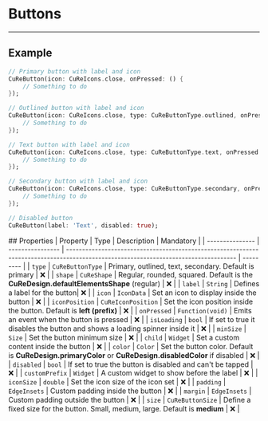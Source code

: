 # Buttons

---

## Example

```dart
// Primary button with label and icon
CuReButton(icon: CuReIcons.close, onPressed: () {
    // Something to do
});

// Outlined button with label and icon
CuReButton(icon: CuReIcons.close, type: CuReButtonType.outlined, onPressed: () {
    // Something to do
});

// Text button with label and icon
CuReButton(icon: CuReIcons.close, type: CuReButtonType.text, onPressed: () {
    // Something to do
});

// Secondary button with label and icon
CuReButton(icon: CuReIcons.close, type: CuReButtonType.secondary, onPressed: () {
    // Something to do
});

// Disabled button
CuReButton(label: 'Text', disabled: true);
```

## Properties
| Property | Type | Description | Mandatory |
| --------------- | ---------------- | ----------------------------------------------------------------------------------------------------------------------------------- | --------- |
| `type` | `CuReButtonType` | Primary, outlined, text, secondary. Default is primary | ❌ |
| `shape` | `CuReShape` | Regular, rounded, squared. Default is the **CuReDesign.defaultElementsShape** (regular) | ❌ |
| `label` | `String` | Defines a label for the button| ❌ |
| `icon` | `IconData` | Set an icon to display inside the button | ❌ |
| `iconPosition` | `CuReIconPosition` | Set the icon position inside the button. Default is **left (prefix)** | ❌ |
| `onPressed` | `Function(void)` | Emits an event when the button is pressed | ❌ |
| `isLoading` | `bool` | If set to true it disables the button and shows a loading spinner inside it | ❌ |
| `minSize` | `Size` | Set the button minimum size | ❌ |
| `child` | `Widget` | Set a custom content inside the button | ❌ |
| `color` | `Color` | Set the button color. Default is **CuReDesign.primaryColor** or **CuReDesign.disabledColor** if disabled | ❌ |
| `disabled` | `bool` | If set to true the button is disabled and can't be tapped | ❌ |
| `customPrefix` | `Widget` | A custom widget to show before the label | ❌ |
| `iconSize` | `double` | Set the icon size of the icon set | ❌ |
| `padding` | `EdgeInsets` | Custom padding inside the button | ❌ |
| `margin` | `EdgeInsets` | Custom padding outside the button | ❌ |
| `size` | `CuReButtonSize` | Define a fixed size for the button. Small, medium, large. Default is **medium** | ❌ |
